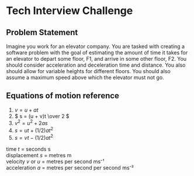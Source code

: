 # Tech Interview Challenge

## Problem Statement

Imagine you work for an elevator company. You are tasked with creating a software problem with the goal of estimating the amount of time it takes for an elevator to depart some floor, F1, and arrive in some other floor, F2. You should consider acceleration and deceleration time and distance. You also should allow for variable heights for different floors. You should also assume a maximum speed above which the elevator must not go.

## Equations of motion reference

1. $` v = u + at `$
2. $` s = (u + v)t \over 2 `$
3. $` v^2 = u^2 + 2as `$
4. $` s = ut + (1/2)at^2 `$
5. $` s = vt - (1/2) at^2 `$

time $t$ = seconds s  
displacement $s$ = metres m  
velocity $v$ or $u$ = metres per second ms⁻¹  
acceleration $a$ = metres per second per second ms⁻²
